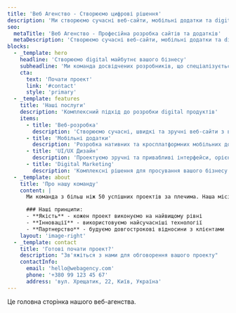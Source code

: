 ```yaml
---
title: 'Веб Агенство - Створюємо цифрові рішення'
description: 'Ми створюємо сучасні веб-сайти, мобільні додатки та digital рішення для вашого бізнесу'
seo:
  metaTitle: 'Веб Агенство - Професійна розробка сайтів та додатків'
  metaDescription: 'Створюємо сучасні веб-сайти, мобільні додатки та digital рішення. Професійна команда розробників з 5+ років досвіду.'
blocks:
  - _template: hero
    headline: 'Створюємо digital майбутнє вашого бізнесу'
    subheadline: 'Ми команда досвідчених розробників, що спеціалізується на створенні сучасних веб-сайтів, мобільних додатків та комплексних digital рішень'
    cta:
      text: 'Почати проект'
      link: '#contact'
      style: 'primary'
  - _template: features
    title: 'Наші послуги'
    description: 'Комплексний підхід до розробки digital продуктів'
    items:
      - title: 'Веб-розробка'
        description: 'Створюємо сучасні, швидкі та зручні веб-сайти з використанням найновіших технологій'
      - title: 'Мобільні додатки'
        description: 'Розробка нативних та кросплатформних мобільних додатків для iOS та Android'
      - title: 'UI/UX Дизайн'
        description: 'Проектуємо зручні та привабливі інтерфейси, орієнтовані на користувача'
      - title: 'Digital Marketing'
        description: 'Комплексні рішення для просування вашого бізнесу в цифровому просторі'
  - _template: about
    title: 'Про нашу команду'
    content: |
      Ми команда з більш ніж 50 успішних проектів за плечима. Наша місія - допомогти бізнесу розвиватися в цифровому світі через якісні технологічні рішення.

      ### Наші принципи:
      - **Якість** - кожен проект виконуємо на найвищому рівні
      - **Інновації** - використовуємо найсучасніші технології
      - **Партнерство** - будуємо довгострокові відносини з клієнтами
    layout: 'image-right'
  - _template: contact
    title: 'Готові почати проект?'
    description: "Зв'яжіться з нами для обговорення вашого проекту"
    contactInfo:
      email: 'hello@webagency.com'
      phone: '+380 99 123 45 67'
      address: 'вул. Хрещатик, 22, Київ, Україна'
---
```


Це головна сторінка нашого веб-агенства.

